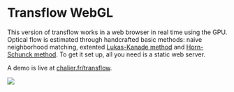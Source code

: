 # Transflow WebGL

This version of transflow works in a web browser in real time using the GPU. Optical flow is estimated through handcrafted basic methods: naive neighborhood matching, extented [Lukas-Kanade method](https://en.wikipedia.org/wiki/Lucas%E2%80%93Kanade_method) and [Horn-Schunck method](https://en.wikipedia.org/wiki/Horn%E2%80%93Schunck_method). To get it set up, all you need is a static web server.

A demo is live at [chalier.fr/transflow](https://chalier.fr/transflow/).

[![](https://i.imgur.com/SIE9u7w.gif)](https://i.imgur.com/NIR38lv.mp4)